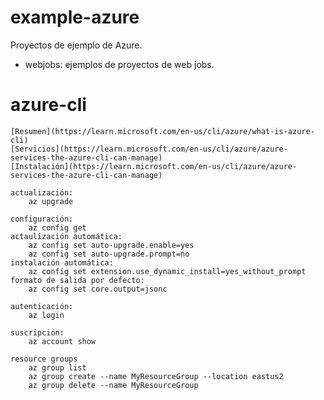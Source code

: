 # example-azure

Proyectos de ejemplo de Azure.
-   webjobs: ejemplos de proyectos de web jobs.


# azure-cli

    [Resumen](https://learn.microsoft.com/en-us/cli/azure/what-is-azure-cli)
    [Servicios](https://learn.microsoft.com/en-us/cli/azure/azure-services-the-azure-cli-can-manage)
    [Instalación](https://learn.microsoft.com/en-us/cli/azure/azure-services-the-azure-cli-can-manage)

    actualización:
        az upgrade

    configuración:
        az config get
    actaulización automática:
        az config set auto-upgrade.enable=yes
        az config set auto-upgrade.prompt=no
    instalación automática:
        az config set extension.use_dynamic_install=yes_without_prompt
    formato de salida por defecto:
        az config set core.output=jsonc

    autenticación:
        az login
    
    suscripción:
        az account show

    resource groups
        az group list
        az group create --name MyResourceGroup --location eastus2
        az group delete --name MyResourceGroup